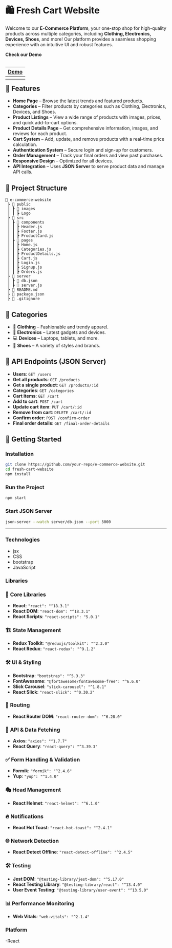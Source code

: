 # 🛍️ Fresh Cart  Website

Welcome to our **E-Commerce Platform**, your one-stop shop for high-quality products across multiple categories, including **Clothing, Electronics, Devices, Shoes**, and more! Our platform provides a seamless shopping experience with an intuitive UI and robust features.

<p align="left"><b>Check our Demo</b></p>

<table align="left">
        <thead>
            <tr>
                <th><a href="https://drive.google.com/file/d/1_LLS3WSDy3gknyvmJgnkIx8bj5_3Gobt/view?usp=drive_link">Demo</a></th>
            </tr>
        </thead>
        <tbody>	
          <tr>
		  <th></th>
	  </tr>
        </tbody>
    </table>

<br><br>

## 🌟 Features

- **Home Page** – Browse the latest trends and featured products.
- **Categories** – Filter products by categories such as Clothing, Electronics, Devices, and Shoes.
- **Product Listings** – View a wide range of products with images, prices, and quick add-to-cart options.
- **Product Details Page** – Get comprehensive information, images, and reviews for each product.
- **Cart System** – Add, update, and remove products with a real-time price calculation.
- **Authentication System** – Secure login and sign-up for customers.
- **Order Management** – Track your final orders and view past purchases.
- **Responsive Design** – Optimized for all devices.
- **API Integration** – Uses **JSON Server** to serve product data and manage API calls.

## 📂 Project Structure

```
📁 e-commerce-website
 ┣ 📂 public
 ┃ ┣ 📂 images
 ┃ ┃ ┣ Logo
 ┣ 📂 src
 ┃ ┣ 📂 components
 ┃ ┃ ┣ Header.js
 ┃ ┃ ┣ Footer.js
 ┃ ┃ ┣ ProductCard.js
 ┃ ┣ 📂 pages
 ┃ ┃ ┣ Home.js
 ┃ ┃ ┣ Categories.js
 ┃ ┃ ┣ ProductDetails.js
 ┃ ┃ ┣ Cart.js
 ┃ ┃ ┣ Login.js
 ┃ ┃ ┣ Signup.js
 ┃ ┃ ┣ Orders.js
 ┣ 📂 server
 ┃ ┣ 📜 db.json
 ┃ ┣ 📜 server.js
 ┣ 📜 README.md
 ┣ 📜 package.json
 ┣ 📜 .gitignore
```

## 🛒 Categories
- 👕 **Clothing** – Fashionable and trendy apparel.
- 📱 **Electronics** – Latest gadgets and devices.
- 💻 **Devices** – Laptops, tablets, and more.
- 👟 **Shoes** – A variety of styles and brands.
  

## 🔗 API Endpoints (JSON Server)

- **Users**: `GET /users`
- **Get all products**: `GET /products`
- **Get a single product**: `GET /products/:id`
- **Categories**: `GET /categories`
- **Cart items**: `GET /cart`
- **Add to cart**: `POST /cart`
- **Update cart item**: `PUT /cart/:id`
- **Remove from cart**: `DELETE /cart/:id`
- **Confirm order**: `POST /confirm-order`
- **Final order details**: `GET /final-order-details`



## 🚀 Getting Started

### Installation
```sh
git clone https://github.com/your-repo/e-commerce-website.git
cd fresh-cart-website
npm install
```

### Run the Project
```sh
npm start
```

### Start JSON Server
```sh
json-server --watch server/db.json --port 5000
```


<hr font-size=1>


### Technologies
- jsx
- CSS
- bootstrap
- JavaScript
  


### Libraries

### 🔧 **Core Libraries**
- **React**: `"react": "^18.3.1"`
- **React DOM**: `"react-dom": "^18.3.1"`
- **React Scripts**: `"react-scripts": "5.0.1"`

### 🏗️ **State Management**
- **Redux Toolkit**: `"@reduxjs/toolkit": "^2.3.0"`
- **React Redux**: `"react-redux": "^9.1.2"`

### 🛠️ **UI & Styling**
- **Bootstrap**: `"bootstrap": "^5.3.3"`
- **FontAwesome**: `"@fortawesome/fontawesome-free": "^6.6.0"`
- **Slick Carousel**: `"slick-carousel": "^1.8.1"`
- **React Slick**: `"react-slick": "^0.30.2"`

### 🔄 **Routing**
- **React Router DOM**: `"react-router-dom": "^6.28.0"`

### 📡 **API & Data Fetching**
- **Axios**: `"axios": "^1.7.7"`
- **React Query**: `"react-query": "^3.39.3"`

### ✅ **Form Handling & Validation**
- **Formik**: `"formik": "^2.4.6"`
- **Yup**: `"yup": "^1.4.0"`

### 🎭 **Head Management**
- **React Helmet**: `"react-helmet": "^6.1.0"`

### 🔥 **Notifications**
- **React Hot Toast**: `"react-hot-toast": "^2.4.1"`

### 🌐 **Network Detection**
- **React Detect Offline**: `"react-detect-offline": "^2.4.5"`

### 🛠️ **Testing**
- **Jest DOM**: `"@testing-library/jest-dom": "^5.17.0"`
- **React Testing Library**: `"@testing-library/react": "^13.4.0"`
- **User Event Testing**: `"@testing-library/user-event": "^13.5.0"`

### 📊 **Performance Monitoring**
- **Web Vitals**: `"web-vitals": "^2.1.4"`




### Platform 
-React


